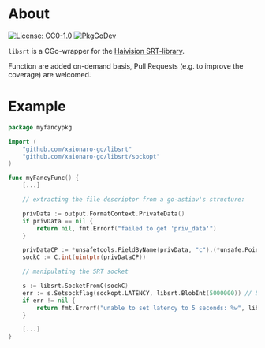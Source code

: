# About
[![License: CC0-1.0](https://img.shields.io/badge/License-CC0%201.0-lightgrey.svg)](http://creativecommons.org/publicdomain/zero/1.0/)
[![PkgGoDev](https://pkg.go.dev/badge/github.com/xaionaro-go/libsrt)](https://pkg.go.dev/github.com/xaionaro-go/libsrt@v0.0.0-20250105190141-9742bb9d1089#pkg-index)

`libsrt` is a CGo-wrapper for the [Haivision SRT-library](https://github.com/Haivision/srt/blob/master/docs/API/API-functions.md).

Function are added on-demand basis, Pull Requests (e.g. to improve the coverage) are welcomed.

# Example

```go
package myfancypkg

import (
    "github.com/xaionaro-go/libsrt"
    "github.com/xaionaro-go/libsrt/sockopt"
)

func myFancyFunc() {
    [...]

    // extracting the file descriptor from a go-astiav's structure:

    privData := output.FormatContext.PrivateData()
    if privData == nil {
        return nil, fmt.Errorf("failed to get 'priv_data'")
    }

    privDataCP := *unsafetools.FieldByName(privData, "c").(*unsafe.Pointer)
    sockC := C.int(uintptr(privDataCP))

    // manipulating the SRT socket

    s := libsrt.SocketFromC(sockC)
    err := s.Setsockflag(sockopt.LATENCY, libsrt.BlobInt(5000000)) // 5 seconds
    if err != nil {
        return fmt.Errorf("unable to set latency to 5 seconds: %w", libsrt.Getlasterror()) // yes, this is how libsrt works, unfortunately, you need to ask for an error code in a thread-unsafe manner.
    }

    [...]
}
```